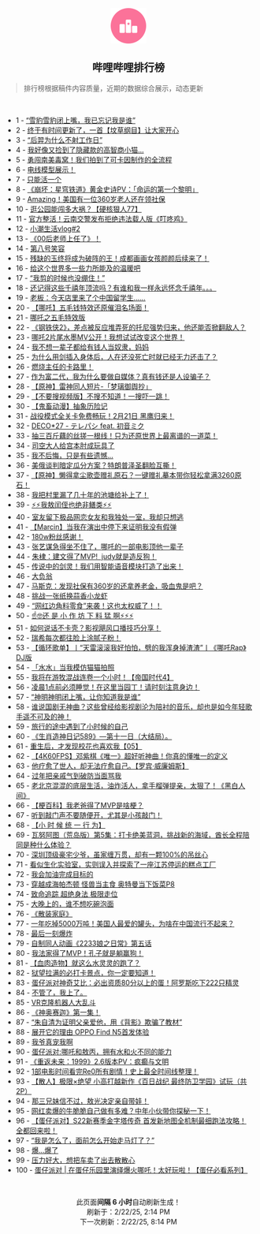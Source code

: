 <div align="center">
    <img src="./assets/icon_rank.png" alt="logo" />
    <h2>哔哩哔哩排行榜</h>
</div>

> 排行榜根据稿件内容质量，近期的数据综合展示，动态更新

<br />

<ul><li><span>1 - <a href=https://www.bilibili.com/BV1VRABehEzm target=_blank>“雪豹雪豹闭上嘴，我已忘记我是谁”</a></span></li><li><span>2 - <a href=https://www.bilibili.com/BV1FPA6e5Edw target=_blank>终于有时间更新了，一首【坟草纲目】让大家开心</a></span></li><li><span>3 - <a href=https://www.bilibili.com/BV1RvAzeAEa2 target=_blank>“后羿为什么不射工作日”</a></span></li><li><span>4 - <a href=https://www.bilibili.com/BV15zAae7EpL target=_blank>我好像又捡到了隐藏款的高智商小猫…</a></span></li><li><span>5 - <a href=https://www.bilibili.com/BV1MjAoegEK5 target=_blank>勇闯南美毒窝！我们拍到了可卡因制作的全流程</a></span></li><li><span>6 - <a href=https://www.bilibili.com/BV14hAkeYE9V target=_blank>电线模型展示！</a></span></li><li><span>7 - <a href=https://www.bilibili.com/BV1JjAWecEy3 target=_blank>只能活一个</a></span></li><li><span>8 - <a href=https://www.bilibili.com/BV1sZAnevEsh target=_blank>《崩坏：星穹铁道》黄金史诗PV：「命运的第一个黎明」</a></span></li><li><span>9 - <a href=https://www.bilibili.com/BV18WA6e8Eaj target=_blank>Amazing！美国有一位360岁老人还在领社保</a></span></li><li><span>10 - <a href=https://www.bilibili.com/BV1dkApeWEi3 target=_blank>逛公园能闯多大祸？【硬核狠人77】</a></span></li><li><span>11 - <a href=https://www.bilibili.com/BV1s9AEe8EsU target=_blank>官方整活！云南交警发布拒绝违法载人版《叮咚鸡》</a></span></li><li><span>12 - <a href=https://www.bilibili.com/BV1xiAHezERY target=_blank>小潮生活vlog#2</a></span></li><li><span>13 - <a href=https://www.bilibili.com/BV1VsAWeREt4 target=_blank>《00后老师上任了》！</a></span></li><li><span>14 - <a href=https://www.bilibili.com/BV1uSAae6E2e target=_blank>第八号笑容</a></span></li><li><span>15 - <a href=https://www.bilibili.com/BV1oYAneQEsN target=_blank>残缺的玉终将成为破阵的王！成都画画女孩颜颜后续来了！</a></span></li><li><span>16 - <a href=https://www.bilibili.com/BV1zUAheHEAZ target=_blank>给这个世界多一些力所能及的温暖吧</a></span></li><li><span>17 - <a href=https://www.bilibili.com/BV1cdwQe5EBU target=_blank>“我剪的时候也没绷住！”</a></span></li><li><span>18 - <a href=https://www.bilibili.com/BV1hbAHe5EYP target=_blank>还记得这些千禧年顶流吗？有谁和我一样永远怀念千禧年。。。</a></span></li><li><span>19 - <a href=https://www.bilibili.com/BV1siA6eHECj target=_blank>老板：今天店里来了个中国留学生……</a></span></li><li><span>20 - <a href=https://www.bilibili.com/BV15vAzePEBL target=_blank>【哪吒】五毛钱特效还原催泪名场面！</a></span></li><li><span>21 - <a href=https://www.bilibili.com/BV13tAYeyE9t target=_blank>哪吒之五毛特效版</a></span></li><li><span>22 - <a href=https://www.bilibili.com/BV1m9AneMEPa target=_blank>《钢铁侠2》，差点被反应堆弄死的托尼强势归来，他还能否掀翻敌人？</a></span></li><li><span>23 - <a href=https://www.bilibili.com/BV1WtAie3EDb target=_blank>哪吒2片尾水墨MV公开！我想试试改变这个世界！</a></span></li><li><span>24 - <a href=https://www.bilibili.com/BV1RvAzeAEP9 target=_blank>我不想一辈子都给有钱人当奴隶，妈妈</a></span></li><li><span>25 - <a href=https://www.bilibili.com/BV1xYA6eWE7m target=_blank>为什么用剑插入身体后，人在还没死亡时就已经无力还击了？</a></span></li><li><span>26 - <a href=https://www.bilibili.com/BV1QXAfepEz8 target=_blank>燃烧主任的卡路里！</a></span></li><li><span>27 - <a href=https://www.bilibili.com/BV1C9AqeGELa target=_blank>作为富二代，我为什么要做自媒体？真有钱还是人设骗子？</a></span></li><li><span>28 - <a href=https://www.bilibili.com/BV1KzAWeLEDJ target=_blank>【原神】雷神同人短片-「梦璃御舆抄」</a></span></li><li><span>29 - <a href=https://www.bilibili.com/BV19jA6eNEkx target=_blank>【不要搜视频版】不搜不知道！一搜吓一跳！</a></span></li><li><span>30 - <a href=https://www.bilibili.com/BV1uywdeMEMY target=_blank>【鬼畜动漫】抽象历险记</a></span></li><li><span>31 - <a href=https://www.bilibili.com/BV1asAkeqEUT target=_blank>战役模式全关卡免费畅玩！2月21日&nbsp;黑鹰归来！</a></span></li><li><span>32 - <a href=https://www.bilibili.com/BV1cZw9eDERz target=_blank>DECO*27&nbsp;-&nbsp;テレパシ&nbsp;feat.&nbsp;初音ミク</a></span></li><li><span>33 - <a href=https://www.bilibili.com/BV1U4A6etEhd target=_blank>抽三百斤藕的丝搓一根线！只为还原世界上最离谱的一道菜！</a></span></li><li><span>34 - <a href=https://www.bilibili.com/BV1DzAze8Ew1 target=_blank>司空大人给宫本肘成玩具了</a></span></li><li><span>35 - <a href=https://www.bilibili.com/BV1YyAne5E7x target=_blank>我不后悔，只是有些遗憾...</a></span></li><li><span>36 - <a href=https://www.bilibili.com/BV1tQAnezEVT target=_blank>美俄谈判暗定瓜分方案？特朗普泽圣翻脸互撕！</a></span></li><li><span>37 - <a href=https://www.bilibili.com/BV1tdAaeiEMS target=_blank>【原神】懒得拿尘歌壶赠礼原石？一键赠礼摹本带你轻松拿满3260原石！</a></span></li><li><span>38 - <a href=https://www.bilibili.com/BV1j7AHeQErB target=_blank>我把村里漏了几十年的池塘给补上了！</a></span></li><li><span>39 - <a href=https://www.bilibili.com/BV15QABeYEdP target=_blank>⚡⚡我敖闰侄也绝非鳝类⚡⚡</a></span></li><li><span>40 - <a href=https://www.bilibili.com/BV1yRAzeJEFy target=_blank>室友留下极品网恋女友和我独处一室，我却只想逃</a></span></li><li><span>41 - <a href=https://www.bilibili.com/BV1tKwdeNEEV target=_blank>【Marcin】当我在演出中停下来证明我没有假弹</a></span></li><li><span>42 - <a href=https://www.bilibili.com/BV12iAYeME4r target=_blank>180w粉丝感谢！</a></span></li><li><span>43 - <a href=https://www.bilibili.com/BV1rbApeAEtc target=_blank>张艺谋急得坐不住了，哪吒的一部电影顶他一辈子</a></span></li><li><span>44 - <a href=https://www.bilibili.com/BV1odAHeREMN target=_blank>朱棣：建文得了MVP!&nbsp;&nbsp;judy就是造反狗！</a></span></li><li><span>45 - <a href=https://www.bilibili.com/BV17jAHepEGW target=_blank>传说中的剑灵！我们用智能语音模块打造了出来！</a></span></li><li><span>46 - <a href=https://www.bilibili.com/BV1fSAheDEqn target=_blank>大负翁</a></span></li><li><span>47 - <a href=https://www.bilibili.com/BV1XvAzeAEVN target=_blank>马斯克：发现社保有360岁的还拿养老金，吸血鬼是吧？</a></span></li><li><span>48 - <a href=https://www.bilibili.com/BV1TDA8ewEHQ target=_blank>挑战一张纸换蒜香小龙虾</a></span></li><li><span>49 - <a href=https://www.bilibili.com/BV1vLAkeCE4i target=_blank>“网红边角料零食”来袭！这也太权威了！！</a></span></li><li><span>50 - <a href=https://www.bilibili.com/BV1fGAceeEVg target=_blank>☝🤓还&nbsp;是&nbsp;小&nbsp;作&nbsp;坊&nbsp;下&nbsp;料&nbsp;猛&nbsp;啊⚡⚡⚡</a></span></li><li><span>51 - <a href=https://www.bilibili.com/BV1qDAbeGETw target=_blank>如何说话不卡壳？影视飓风口播技巧分享！</a></span></li><li><span>52 - <a href=https://www.bilibili.com/BV1pAAHewELL target=_blank>瑞希每次都往脸上涂腻子粉！</a></span></li><li><span>53 - <a href=https://www.bilibili.com/BV1ofAYepEk1 target=_blank>【循环歌单】丨“天雷滚滚我好怕怕，劈的我浑身掉渣渣”丨《哪吒Rap》DJ版</a></span></li><li><span>54 - <a href=https://www.bilibili.com/BV1DWAheBE2p target=_blank>「水水」当我模仿猫猫拍照</a></span></li><li><span>55 - <a href=https://www.bilibili.com/BV1qNA6ekESv target=_blank>我将在游牧混战连卷一个小时！【帝国时代4】</a></span></li><li><span>56 - <a href=https://www.bilibili.com/BV1pdAjenEXu target=_blank>凌晨1点前必须睡觉！在这里当园丁！请时刻注意身边！</a></span></li><li><span>57 - <a href=https://www.bilibili.com/BV1rnAje5EHk target=_blank>“神明神明闭上嘴，让你知道我是谁”</a></span></li><li><span>58 - <a href=https://www.bilibili.com/BV1U8AheeEQP target=_blank>谁说国剧无神曲？这些曾经给影视剧沦为陪衬的音乐，却也是如今年轻歌手遥不可及的神！</a></span></li><li><span>59 - <a href=https://www.bilibili.com/BV14EAeezExX target=_blank>旅行的途中遇到了小时候的自己</a></span></li><li><span>60 - <a href=https://www.bilibili.com/BV1NCAWekE9j target=_blank>《生肖造神日记589》—第十一日（大结局）。</a></span></li><li><span>61 - <a href=https://www.bilibili.com/BV1ZYAneQEDG target=_blank>重生后，才发现校花也喜欢我【05】</a></span></li><li><span>62 - <a href=https://www.bilibili.com/BV1oTA6e3ERA target=_blank>【4K60FPS】邓紫棋《唯一》超好听神曲！你真的懂唯⼀的定义</a></span></li><li><span>63 - <a href=https://www.bilibili.com/BV182AaekEZ5 target=_blank>他疗愈了世人，却无法疗愈自己。【罗宾·威廉姆斯】</a></span></li><li><span>64 - <a href=https://www.bilibili.com/BV1t2Aje4E6Z target=_blank>过年把亲戚气到破防当面骂我</a></span></li><li><span>65 - <a href=https://www.bilibili.com/BV1hmAneGEGe target=_blank>老北京混混的底层生活，油炸活人，拿手榴弹提亲，太狠了！《黑白人间》</a></span></li><li><span>66 - <a href=https://www.bilibili.com/BV1WHAaefEps target=_blank>【梗百科】我老爸得了MVP是啥梗？</a></span></li><li><span>67 - <a href=https://www.bilibili.com/BV1crAJetERW target=_blank>听到敲门声不要随便开，尤其是小孩敲门！</a></span></li><li><span>68 - <a href=https://www.bilibili.com/BV1pnAae8Ekw target=_blank>【小&nbsp;时&nbsp;候&nbsp;统&nbsp;一&nbsp;行&nbsp;为】</a></span></li><li><span>69 - <a href=https://www.bilibili.com/BV1fHw9eLEdu target=_blank>瓦努阿图（荒岛版）第5集：打卡绝美蓝洞，挑战新的海域，酋长全程陪同是种什么体验？</a></span></li><li><span>70 - <a href=https://www.bilibili.com/BV1NGATefEv9 target=_blank>深圳顶级豪宅少爷，虽家缠万贯，却有一颗100%的吊丝心</a></span></li><li><span>71 - <a href=https://www.bilibili.com/BV17xwdenEkE target=_blank>看似生化实验室，实则误入并探索了一座江苏停运的糕点工厂</a></span></li><li><span>72 - <a href=https://www.bilibili.com/BV1dcAseFE1e target=_blank>我会加油完成目标的</a></span></li><li><span>73 - <a href=https://www.bilibili.com/BV132AaekEi2 target=_blank>穿越成海帕杰顿&nbsp;怪兽当主食&nbsp;奥特曼当下饭菜P8</a></span></li><li><span>74 - <a href=https://www.bilibili.com/BV1PqAJecETN target=_blank>致命追踪&nbsp;超绝身法&nbsp;极限走位</a></span></li><li><span>75 - <a href=https://www.bilibili.com/BV1ntAaeREBX target=_blank>大晚上的，谁不想吃碗泡面</a></span></li><li><span>76 - <a href=https://www.bilibili.com/BV1pbAie6EnW target=_blank>《散装家庭》</a></span></li><li><span>77 - <a href=https://www.bilibili.com/BV1igA6euEN6 target=_blank>一年吃掉5000万吨！美国人最爱的罐头，为啥在中国流行不起来？</a></span></li><li><span>78 - <a href=https://www.bilibili.com/BV1dcwDewE4b target=_blank>最后一刻爆炸</a></span></li><li><span>79 - <a href=https://www.bilibili.com/BV1M8AhevEmM target=_blank>自制同人动画《2233娘之日常》第五话</a></span></li><li><span>80 - <a href=https://www.bilibili.com/BV1ZuAkemE9e target=_blank>我法家得了MVP！孔子就是躺赢狗！</a></span></li><li><span>81 - <a href=https://www.bilibili.com/BV1pNAWeBEBn target=_blank>【血肉造物】就这么水灵灵的跑了？</a></span></li><li><span>82 - <a href=https://www.bilibili.com/BV1gYAWeJEBH target=_blank>狱望拉满的必打卡景点，你一定要知道！</a></span></li><li><span>83 - <a href=https://www.bilibili.com/BV1Z6ALerEoF target=_blank>蛋仔派对神奇艾比：必出资质80分以上的蛋！阿罗斯吃下222只精灵</a></span></li><li><span>84 - <a href=https://www.bilibili.com/BV17sAte3EkY target=_blank>不管了，我上了。</a></span></li><li><span>85 - <a href=https://www.bilibili.com/BV1UTAnezEkj target=_blank>VR克隆机器人大乱斗</a></span></li><li><span>86 - <a href=https://www.bilibili.com/BV1yRAteDEo6 target=_blank>《神奥赛迦》第一集！</a></span></li><li><span>87 - <a href=https://www.bilibili.com/BV1VtAWeXEor target=_blank>“朱自清为证明父亲爱他，用《背影》欺骗了教材”</a></span></li><li><span>88 - <a href=https://www.bilibili.com/BV1tBAHeME53 target=_blank>展开它的理由&nbsp;OPPO&nbsp;Find&nbsp;N5首发体验</a></span></li><li><span>89 - <a href=https://www.bilibili.com/BV1EbA8ejEap target=_blank>我爷真宠我啊</a></span></li><li><span>90 - <a href=https://www.bilibili.com/BV19WAYejEpv target=_blank>蛋仔派对:哪吒和敖丙，拥有水和火不同的能力</a></span></li><li><span>91 - <a href=https://www.bilibili.com/BV1ZhNdeoEH2 target=_blank>《重返未来：1999》2.6版本PV：疯癫与文明</a></span></li><li><span>92 - <a href=https://www.bilibili.com/BV1iLAkeCEy1 target=_blank>1部电影时间看完Re0所有剧情！史上最全时间线整理！</a></span></li><li><span>93 - <a href=https://www.bilibili.com/BV12jAneYEWy target=_blank>【散人】极限×绝望&nbsp;小高打越新作《百日战纪&nbsp;最终防卫学园》试玩（共2P）</a></span></li><li><span>94 - <a href=https://www.bilibili.com/BV1qiApetECZ target=_blank>那三兄妹信不过，敖光决定亲自带娃！</a></span></li><li><span>95 - <a href=https://www.bilibili.com/BV1odAYesEiG target=_blank>网红卖爆的牛脆脆自己做有多难？中年小伙带你探秘一下！</a></span></li><li><span>96 - <a href=https://www.bilibili.com/BV1ASAxejEqw target=_blank>【蛋仔派对】S22新赛季金字塔传奇&nbsp;首发新地图全机制最细跑法攻略！全都回来啦！</a></span></li><li><span>97 - <a href=https://www.bilibili.com/BV12qAce7ECi target=_blank>“我是怎么了，面前怎么开始走马灯了？”</a></span></li><li><span>98 - <a href=https://www.bilibili.com/BV1JkA6e7Efa target=_blank>爆…爆了</a></span></li><li><span>99 - <a href=https://www.bilibili.com/BV184AkeKECC target=_blank>压力好大，想把车卖了出去散散心</a></span></li><li><span>100 - <a href=https://www.bilibili.com/BV13bAHe5EME target=_blank>蛋仔派对&nbsp;|&nbsp;在蛋仔乐园里演绎爆火哪吒！太好玩啦！【蛋仔必看系列】</a></span></li></ul>

<br />

<p align=center>此页面<strong>间隔 6 小时</strong>自动刷新生成！<br>刷新于：2/22/25, 2:14 PM<br>下一次刷新：2/22/25, 8:14 PM</p>
